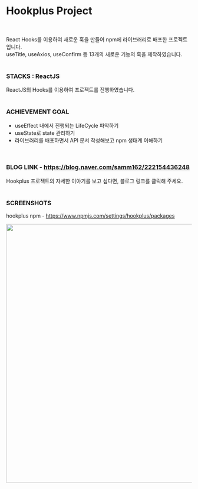 # Hookplus Project
<br>  
  
React Hooks를 이용하여 새로운 훅을 만들어 npm에 라이브러리로 배포한 프로젝트입니다.  
useTitle, useAxios, useConfirm 등 13개의 새로운 기능의 훅을 제작하였습니다.
<br>
<br>
  
### STACKS : ReactJS
  
ReactJS의 Hooks를 이용하여 프로젝트를 진행하였습니다.
<br>
<br>  
  
### ACHIEVEMENT GOAL
  
- useEffect 내에서 진행되는 LifeCycle 파악하기  
- useState로 state 관리하기    
- 라이브러리를 배포하면서 API 문서 작성해보고 npm 생태계 이해하기  
<br>

### BLOG LINK - https://blog.naver.com/samm162/222154436248
  
Hookplus 프로젝트의 자세한 이야기를 보고 싶다면, 블로그 링크를 클릭해 주세요. 
<br>
<br>

### SCREENSHOTS
hookplus npm - https://www.npmjs.com/settings/hookplus/packages
<br>
<div>
<img src="https://user-images.githubusercontent.com/67185299/101917560-ba218d80-3c0b-11eb-8def-92f2d584e577.png" width="700"></img>
</div>
  



